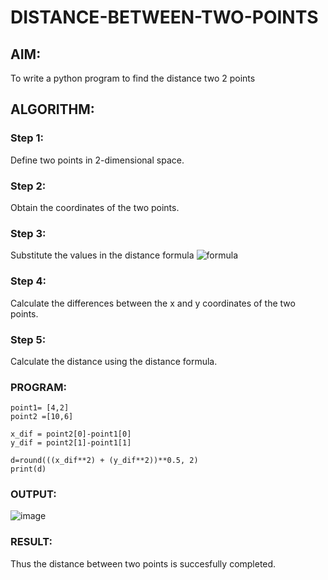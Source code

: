 # DISTANCE-BETWEEN-TWO-POINTS

## AIM:
To write a python program to find the distance two 2 points
## ALGORITHM:
### Step 1: 
Define two points in 2-dimensional space.
### Step 2: 
Obtain the coordinates of the two points.
### Step 3: 
Substitute the values in the distance formula  ![formula](/formula.JPG)
### Step 4: 
 Calculate the differences between the x and y coordinates of the two points.
### Step 5: 
Calculate the distance using the distance formula.

### PROGRAM:
  ```
point1= [4,2]
point2 =[10,6]

x_dif = point2[0]-point1[0]
y_dif = point2[1]-point1[1]

d=round(((x_dif**2) + (y_dif**2))**0.5, 2)
print(d)
```



### OUTPUT:
![image](https://github.com/Sajetha13/DISTANCE-BETWEEN-TWO-POINTS/assets/138849316/a04bbd8b-a4b4-402b-90ea-7e6ec101b525)


### RESULT:
Thus the distance between two points is succesfully completed.
